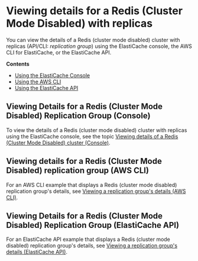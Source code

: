 # Viewing details for a Redis \(Cluster Mode Disabled\) with replicas<a name="Replication.ViewDetails.Redis"></a>

You can view the details of a Redis \(cluster mode disabled\) cluster with replicas \(API/CLI: *replication group*\) using the ElastiCache console, the AWS CLI for ElastiCache, or the ElastiCache API\.

**Contents**
+ [Using the ElastiCache Console](#Replication.ViewDetails.Redis.CON)
+ [Using the AWS CLI](#Replication.ViewDetails.Redis.CLI)
+ [Using the ElastiCache API](#Replication.ViewDetails.Redis.API)

## Viewing Details for a Redis \(Cluster Mode Disabled\) Replication Group \(Console\)<a name="Replication.ViewDetails.Redis.CON"></a>

To view the details of a Redis \(cluster mode disabled\) cluster with replicas using the ElastiCache console, see the topic [Viewing details of a Redis \(Cluster Mode Disabled\) cluster \(Console\)](Clusters.ViewDetails.md#Clusters.ViewDetails.CON.Redis)\.

## Viewing details for a Redis \(Cluster Mode Disabled\) replication group \(AWS CLI\)<a name="Replication.ViewDetails.Redis.CLI"></a>

For an AWS CLI example that displays a Redis \(cluster mode disabled\) replication group's details, see [Viewing a replication group's details \(AWS CLI\)](Replication.ViewDetails.CLI.md)\.

## Viewing Details for a Redis \(Cluster Mode Disabled\) Replication Group \(ElastiCache API\)<a name="Replication.ViewDetails.Redis.API"></a>

For an ElastiCache API example that displays a Redis \(cluster mode disabled\) replication group's details, see [Viewing a replication group's details \(ElastiCache API\)](Replication.ViewDetails.API.md)\.